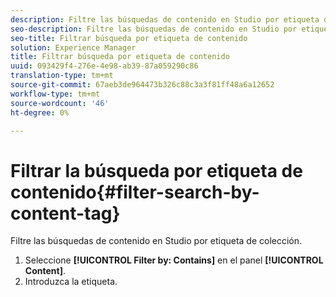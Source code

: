 ```yaml
---
description: Filtre las búsquedas de contenido en Studio por etiqueta de colección.
seo-description: Filtre las búsquedas de contenido en Studio por etiqueta de colección.
seo-title: Filtrar búsqueda por etiqueta de contenido
solution: Experience Manager
title: Filtrar búsqueda por etiqueta de contenido
uuid: 093429f4-276e-4e98-ab39-87a059290c86
translation-type: tm+mt
source-git-commit: 67aeb3de964473b326c88c3a3f81ff48a6a12652
workflow-type: tm+mt
source-wordcount: '46'
ht-degree: 0%

---
```



# Filtrar la búsqueda por etiqueta de contenido{#filter-search-by-content-tag}

Filtre las búsquedas de contenido en Studio por etiqueta de colección.

1. Seleccione **[!UICONTROL Filter by: Contains]** en el panel **[!UICONTROL Content]**.
1. Introduzca la etiqueta.
